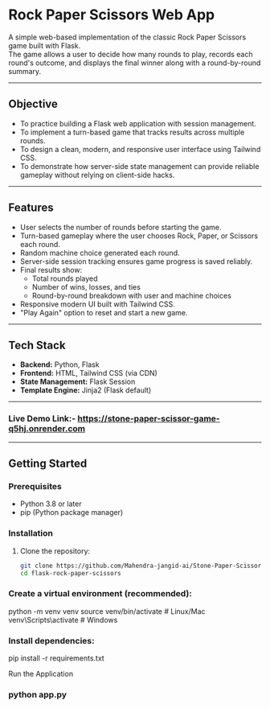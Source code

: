 # Rock Paper Scissors Web App

A simple web-based implementation of the classic Rock Paper Scissors game built with Flask.  
The game allows a user to decide how many rounds to play, records each round's outcome, and displays the final winner along with a round-by-round summary.

---

## Objective
- To practice building a Flask web application with session management.  
- To implement a turn-based game that tracks results across multiple rounds.  
- To design a clean, modern, and responsive user interface using Tailwind CSS.  
- To demonstrate how server-side state management can provide reliable gameplay without relying on client-side hacks.

---

## Features
- User selects the number of rounds before starting the game.  
- Turn-based gameplay where the user chooses Rock, Paper, or Scissors each round.  
- Random machine choice generated each round.  
- Server-side session tracking ensures game progress is saved reliably.  
- Final results show:
  - Total rounds played  
  - Number of wins, losses, and ties  
  - Round-by-round breakdown with user and machine choices  
- Responsive modern UI built with Tailwind CSS.  
- "Play Again" option to reset and start a new game.

---

## Tech Stack
- **Backend:** Python, Flask  
- **Frontend:** HTML, Tailwind CSS (via CDN)  
- **State Management:** Flask Session  
- **Template Engine:** Jinja2 (Flask default)

---
### Live Demo Link:- https://stone-paper-scissor-game-q5hj.onrender.com

---

## Getting Started

### Prerequisites
- Python 3.8 or later  
- pip (Python package manager)  

### Installation
1. Clone the repository:
   ```bash
   git clone https://github.com/Mahendra-jangid-ai/Stone-Paper-Scissor-Game.git
   cd flask-rock-paper-scissors

### Create a virtual environment (recommended):
python -m venv venv
source venv/bin/activate    # Linux/Mac
venv\Scripts\activate       # Windows


### Install dependencies:
pip install -r requirements.txt


Run the Application
### python app.py

